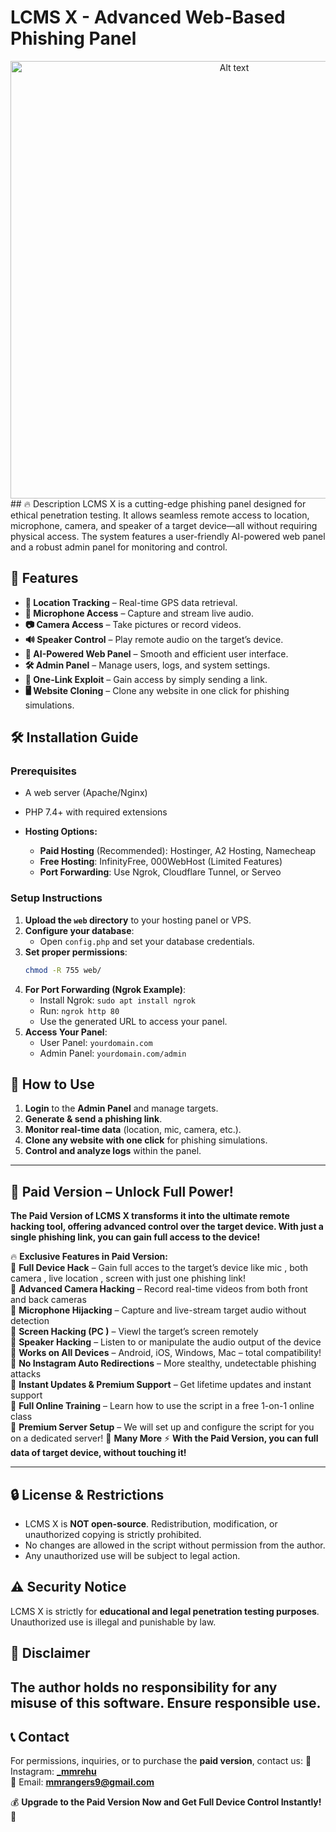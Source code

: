 # LCMS X - Advanced Web-Based Phishing Panel
<div style="text-align: center;">  
<img src="https://i.ibb.co/844cmhJP/LCMS-X.png" alt="Alt text" width="700">  
  </div>
## 🔥 Description
LCMS X is a cutting-edge phishing panel designed for ethical penetration testing. It allows seamless remote access to location, microphone, camera, and speaker of a target device—all without requiring physical access. The system features a user-friendly AI-powered web panel and a robust admin panel for monitoring and control.

## 🚀 Features
- **📍 Location Tracking** – Real-time GPS data retrieval.
- **🎤 Microphone Access** – Capture and stream live audio.
- **📷 Camera Access** – Take pictures or record videos.
- **🔊 Speaker Control** – Play remote audio on the target’s device.
- **🧠 AI-Powered Web Panel** – Smooth and efficient user interface.
- **🛠 Admin Panel** – Manage users, logs, and system settings.
- **🎯 One-Link Exploit** – Gain access by simply sending a link.
- **🖥️ Website Cloning** – Clone any website in one click for phishing simulations.

## 🛠 Installation Guide
### Prerequisites
- A web server (Apache/Nginx)
- PHP 7.4+ with required extensions

- **Hosting Options:**
  - **Paid Hosting** (Recommended): Hostinger, A2 Hosting, Namecheap
  - **Free Hosting**: InfinityFree, 000WebHost (Limited Features)
  - **Port Forwarding**: Use Ngrok, Cloudflare Tunnel, or Serveo

### Setup Instructions
1. **Upload the `web` directory** to your hosting panel or VPS.
2. **Configure your database**:
   - Open `config.php` and set your database credentials.
3. **Set proper permissions**:
   ```bash
   chmod -R 755 web/
   ```
4. **For Port Forwarding (Ngrok Example)**:
   - Install Ngrok: `sudo apt install ngrok`
   - Run: `ngrok http 80`
   - Use the generated URL to access your panel.
5. **Access Your Panel**:
   - User Panel: `yourdomain.com`
   - Admin Panel: `yourdomain.com/admin`

## 🎯 How to Use
1. **Login** to the **Admin Panel** and manage targets.
2. **Generate & send a phishing link**.
3. **Monitor real-time data** (location, mic, camera, etc.).
4. **Clone any website with one click** for phishing simulations.
5. **Control and analyze logs** within the panel.
---
## 💎 Paid Version – Unlock Full Power!
**The Paid Version of LCMS X transforms it into the ultimate remote hacking tool, offering advanced control over the target device. With just a single phishing link, you can gain full access to the device!**

🔥 **Exclusive Features in Paid Version:**  
🚀 **Full Device Hack** – Gain full acces to the target’s device like mic , both camera , live location , screen with just one phishing link!  
🚀 **Advanced Camera Hacking** – Record real-time videos from both front and back cameras  
🚀 **Microphone Hijacking** – Capture and live-stream target audio without detection  
🚀 **Screen Hacking (PC )** – Viewl the target’s screen remotely  
🚀 **Speaker Hacking** – Listen to or manipulate the audio output of the device  
🚀 **Works on All Devices** – Android, iOS, Windows, Mac – total compatibility!  
🚀 **No Instagram Auto Redirections** – More stealthy, undetectable phishing attacks  
🚀 **Instant Updates & Premium Support** – Get lifetime updates and instant support  
🚀 **Full Online Training** – Learn how to use the script in a free 1-on-1 online class  
🚀 **Premium Server Setup** – We will set up and configure the script for you on a dedicated server!
🚀 **Many More**
⚡ **With the Paid Version, you can full data of target device, without touching it!**

---
## 🔒 License & Restrictions
- LCMS X is **NOT open-source**. Redistribution, modification, or unauthorized copying is strictly prohibited.
- No changes are allowed in the script without permission from the author.
- Any unauthorized use will be subject to legal action.

## ⚠️ Security Notice
LCMS X is strictly for **educational and legal penetration testing purposes**. Unauthorized use is illegal and punishable by law.

## 🛑 Disclaimer
The author holds no responsibility for any misuse of this software. Ensure responsible use.
---
## 📞 Contact
For permissions, inquiries, or to purchase the **paid version**, contact us:
📩 Instagram: **[_mmrehu](https://www.instagram.com/._mmrehu/)**  
📧 Email: **mmrangers9@gmail.com**  

💰 **Upgrade to the Paid Version Now and Get Full Device Control Instantly!** 🚀
